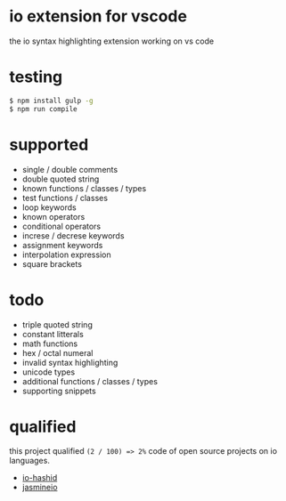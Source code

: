 # io extension for vscode

the io syntax highlighting extension working on vs code

# testing

```bash
$ npm install gulp -g
$ npm run compile
```

# supported

- single / double comments
- double quoted string
- known functions / classes / types
- test functions / classes
- loop keywords
- known operators
- conditional operators
- increse / decrese keywords
- assignment keywords
- interpolation expression
- square brackets

# todo

- triple quoted string
- constant litterals
- math functions
- hex / octal numeral
- invalid syntax highlighting
- unicode types
- additional functions / classes / types
- supporting snippets

# qualified

this project qualified `(2 / 100) => 2%` code of open source projects on io languages.

- [io-hashid](https://github.com/KennethanCeyer/io-hashids)
- [jasmineio](https://github.com/bekkopen/jasmineio)